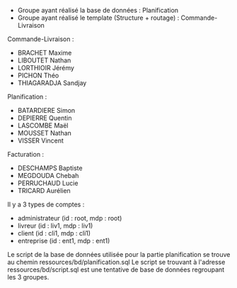 
- Groupe ayant réalisé la base de données : Planification
- Groupe ayant réalisé le template (Structure + routage) : Commande-Livraison


Commande-Livraison :
   - BRACHET Maxime
   - LIBOUTET Nathan 
   - LORTHIOIR Jérémy
   - PICHON Théo
   - THIAGARADJA Sandjay
      
Planification : 
   - BATARDIERE Simon
   - DEPIERRE Quentin
   - LASCOMBE Maël
   - MOUSSET Nathan 
   - VISSER Vincent
   
Facturation :
  - DESCHAMPS Baptiste 
  - MEGDOUDA Chebah
  - PERRUCHAUD Lucie 
  - TRICARD Aurélien

Il y a 3 types de comptes : 
   - administrateur (id : root, mdp : root)
   - livreur (id : liv1, mdp : liv1)
   - client (id : cli1, mdp : cli1)
   - entreprise (id : ent1, mdp : ent1)

Le script de la base de données utilisée pour la partie planification se trouve au chemin ressources/bd/planification.sql
Le script se trouvant à l'adresse ressources/bd/script.sql est une tentative de base de données regroupant les 3 groupes.
